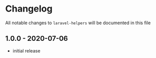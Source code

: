 # Changelog

All notable changes to `laravel-helpers` will be documented in this file

## 1.0.0 - 2020-07-06

- initial release
